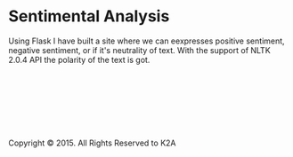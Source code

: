 # Sentimental Analysis

Using Flask I have built a site where we can eexpresses positive sentiment, 
negative sentiment, or if it's neutrality of text. With the support of
NLTK 2.0.4 API the polarity of the text is got. 




<br><br><br><br><br><br><br>
Copyright &copy; 2015. All Rights Reserved to K2A